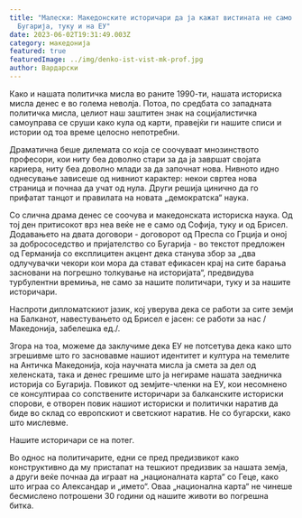 ```yaml
---
title: "Малески: Македонските историчари да ја кажат вистината не само на
  Бугарија, туку и на ЕУ"
date: 2023-06-02T19:31:49.003Z
category: македонија
featured: true
featuredImage: ../img/denko-ist-vist-mk-prof.jpg
author: Вардарски
---
```

Како и нашата политичка мисла во раните 1990-ти, нашата историска мисла денес е во голема неволја. Потоа, по средбата со западната политичка мисла, целиот наш заштитен знак на социјалистичка самоуправа се сруши како кула од карти, правејќи ги нашите списи и истории од тоа време целосно непотребни.

Драматична беше дилемата со која се соочуваат мнозинството професори, кои ниту беа доволно стари за да ја завршат својата кариера, ниту беа доволно млади за да започнат нова. Нивното идно однесување зависеше од нивниот карактер: некои свртеа нова страница и почнаа да учат од нула. Други решија цинично да го прифатат танцот и правилата на новата „демократска“ наука.

Со слична драма денес се соочува и македонската историска наука. Од тој ден притисокот врз неа веќе не е само од Софија, туку и од Брисел. Додавањето на двата договори - договорот од Преспа со Грција и оној за добрососедство и пријателство со Бугарија - во текстот предложен од Германија со експлицитен акцент дека станува збор за „два одлучувачки чекори кои мора да стават ефикасен крај на сите барања засновани на погрешно толкување на историјата“, предвидува турбулентни времиња, не само за нашите политичари, туку и за нашите историчари.

Наспроти дипломатскиот јазик, кој уверува дека се работи за сите земји на Балканот, навестувањето од Брисел е јасен: се работи за нас /Македонија, забелешка ед./.

Згора на тоа, можеме да заклучиме дека ЕУ не потсетува дека како што згрешивме што го засновавме нашиот идентитет и култура на темелите на Античка Македонија, која научната мисла ја смета за дел од хеленската, така и денес грешиме што ја негираме нашата заедничка историја со Бугарија. Повикот од земјите-членки на ЕУ, кои несомнено се консултираа со сопствените историчари за балканските историски спорови, е отворен повик нашиот историски и политички наратив да биде во склад со европскиот и светскиот наратив. Не со бугарски, како што мислевме.

Нашите историчари се на потег.

Во однос на политичарите, едни се пред предизвикот како конструктивно да му пристапат на тешкиот предизвик за нашата земја, а други веќе почнаа да играат на „националната карта“ со Геце, како што играа со Александар и „името“. Оваа „национална карта“ не чинеше бесмислено потрошени 30 години од нашите животи во погрешна битка.